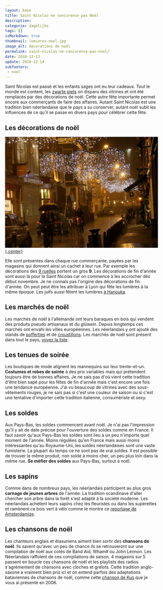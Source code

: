 ```yaml
---
layout: base
title: Saint Nicolas ne concurence pas Noël
description: 
categorie: dagelijks
tags: []
isMarkdown: true
thumbnail: lumieres-noel.jpg
image_alt: décorations de noël
permalink: saint-nicolas-ne-concurence-pas-noel/
date: 2010-12-13
update: 2010-12-14
subfooters:
 - noel
---
```


Saint Nicolas est passé et les enfants sages ont eu leur cadeaux. Tout le monde est content, les [zwarte piets](/qui-est-tu-zwarte-piet) on disparu des vitrines et ont été remplacés par des décorations de noël. Cette autre fête importante permet encore aux commerçants de faire des affaires. Autant Saint Nicolas est une tradition bien néerlandaise que le pays a su conserver, autant noël subit les influences de ce qu'il se passe en divers pays pour célébrer cette fête.

<!--excerpt-->

## Les décorations de noël

[![décorations de noël dans une rue pluvieuse d'Amsterdam](lumieres-noel.jpg){.center}](http://www.flickr.com/photos/13274211@N00/5255570946/)

Elle sont présentes dans chaque rue commerçante, payées par les magasins qui donnent ainsi un cachet à leur rue. Par exemple les décorations des [9 ruelles](/les-neuf-ruelles-9-straatjes) portent un gros **9**. Les décorations de fin d'année sont aussi là pour la Saint Nicolas car on commence à les accrocher dès début novembre. 
Je ne connais pas l'origine des décorations de fin d'année. On peut peut être les attribuer à Lyon qui fête les lumières à la même époque. Les juifs aussi fêtent les lumières [à Hanouka](/nouveau-mot-chanoeka).

## Les marchés de noël
Les marchés de noël à l'allemande ont leurs baraques en bois qui vendent des produits pseudo artisanaux et du *glüwein*. Depuis longtemps ces marchés ont envahi les villes européennes. Les néerlandais y ont ajouté des stands de [poffertjes](/les-poffertjes) et de [croustillons](/les-oliebollen-ou-croustillons). Les marchés de noël sont présent dans tout le pays, [voyez la liste](http://www.hollandsemarkten.nl/braderie/index.php?nav_id=1.2.9&b=9&a=overzicht).

## Les tenues de soirée
Les boutiques de mode alignent les mannequins sur leur trente-et-un. **Costumes et robes de soirée** à des prix variables mais qui prétendent toujours être de bonnes affaires. Je ne sais pas d'où vient cette tradition d'être bien sapé pour les fêtes de fin d'année mais c'est encore une fois une tendance européenne. J'ai vu beaucoup de vitrines avec des sous-vêtements rouges, je ne sais pas si c'est une couleur de saison ou si c'est une tentative d'importer cette tradition italienne, consumériste et sexy.

## Les soldes
Aux Pays-Bas, les soldes commencent avant noël. Je n'ai pas l'impression qu'il y ait de date précise pour l'ouverture des soldes comme en France. Il faut savoir qu'aux Pays-Bas les soldes sont lieu à un peu n'importe quel moment de l'année. Moins régulées qu'en France mais aussi moins intéressantes qu'au Royaume-Uni, les soldes néerlandaises sont une vaste fumisterie. La plupart du temps ce ne sont pas de vrai soldes. Il est possible de trouver le même produit, non soldé à moins cher, un peu plus loin dans la même rue. **Se méfier des soldes** aux Pays-Bas, surtout à noël.

## Les sapins
Comme dans de nombreux pays, les néerlandais participent au plus gros **carnage de jeunes arbres** de l'année. La tradition scandinave d'aller chercher son arbre dans la forêt s'est adapté à la société moderne. Les néerlandais achètent leurs sapins chez les fleuristes ou dans les supérettes et ramènent ce bois vert à vélo comme le montre ce [reportage de Amsterdamize](http://amsterdamize.com/2009/12/13/seasonal-cycling/).

## Les chansons de noël
Les chanteurs anglais et étasuniens aiment bien sortir des **chansons de noël**. Ils savent qu'avec un peu de chance ils se retrouveront sur une compilation de noël aux cotés de Band Aid, Wham# ou John Lennon. Les Néerlandais raffolent de ces compilations de saison. 4 magasins sur 5 passent en boucle ces chansons de noël et les playlists des radios s'agrémentent de chansons avec cloches et grelots. Cette tradition anglo-saxone a vraiment bien pris ici et on entend parfois des adaptations bataviennes de chansons de noël, comme cette [chanson de Kus](/chanson-de-noel) que je vous ai présenté en 2006.
